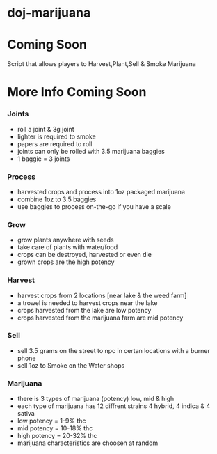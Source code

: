 # doj-marijuana

# Coming Soon

Script that allows players to Harvest,Plant,Sell & Smoke Marijuana

# More Info Coming Soon

### Joints
- roll a joint & 3g joint
- lighter is required to smoke
- papers are required to roll
- joints can only be rolled with 3.5 marijuana baggies
- 1 baggie = 3 joints

### Process
- harvested crops and process into 1oz packaged marijuana
- combine 1oz to 3.5 baggies
- use baggies to process on-the-go if you have a scale

### Grow
- grow plants anywhere with seeds
- take care of plants with water/food
- crops can be destroyed, harvested or even die
- grown crops are the high potency

### Harvest
- harvest crops from 2 locations [near lake & the weed farm]
- a trowel is needed to harvest crops near the lake
- crops harvested from the lake are low potency
- crops harvested from the marijuana farm are mid potency

### Sell
- sell 3.5 grams on the street to npc in certan locations with a burner phone
- sell 1oz to Smoke on the Water shops

### Marijuana
- there is 3 types of marijuana (potency) low, mid & high
- each type of marijuana has 12 diffrent strains 4 hybrid, 4 indica & 4 sativa
- low potency = 1-9% thc
- mid potency = 10-18% thc
- high potency = 20-32% thc
- marijuana characteristics are choosen at random 
